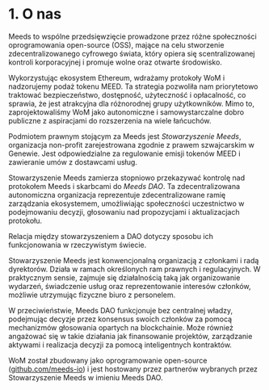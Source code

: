 
# 1. O nas

Meeds to wspólne przedsięwzięcie prowadzone przez różne społeczności oprogramowania open-source (OSS), mające na celu stworzenie zdecentralizowanego cyfrowego świata, który opiera się scentralizowanej kontroli korporacyjnej i promuje wolne oraz otwarte środowisko.

Wykorzystując ekosystem Ethereum, wdrażamy protokoły WoM i nadzorujemy podaż tokenu MEED. Ta strategia pozwoliła nam priorytetowo traktować bezpieczeństwo, dostępność, użyteczność i opłacalność, co sprawia, że jest atrakcyjna dla różnorodnej grupy użytkowników. Mimo to, zaprojektowaliśmy WoM jako autonomiczne i samowystarczalne dobro publiczne z aspiracjami do rozszerzenia na wiele łańcuchów.

Podmiotem prawnym stojącym za Meeds jest _Stowarzyszenie Meeds_, organizacja non-profit zarejestrowana zgodnie z prawem szwajcarskim w Genewie. Jest odpowiedzialne za regulowanie emisji tokenów MEED i zawieranie umów z dostawcami usług.

Stowarzyszenie Meeds zamierza stopniowo przekazywać kontrolę nad protokołem Meeds i skarbcami do _Meeds DAO_. Ta zdecentralizowana autonomiczna organizacja reprezentuje zdecentralizowane ramię zarządzania ekosystemem, umożliwiając społeczności uczestnictwo w podejmowaniu decyzji, głosowaniu nad propozycjami i aktualizacjach protokołu.

Relacja między stowarzyszeniem a DAO dotyczy sposobu ich funkcjonowania w rzeczywistym świecie.

Stowarzyszenie Meeds jest konwencjonalną organizacją z członkami i radą dyrektorów. Działa w ramach określonych ram prawnych i regulacyjnych. W praktycznym sensie, zajmuje się działalnością taką jak organizowanie wydarzeń, świadczenie usług oraz reprezentowanie interesów członków, możliwie utrzymując fizyczne biuro z personelem.

W przeciwieństwie, Meeds DAO funkcjonuje bez centralnej władzy, podejmując decyzje przez konsensus swoich członków za pomocą mechanizmów głosowania opartych na blockchainie. Może również angażować się w takie działania jak finansowanie projektów, zarządzanie aktywami i realizacja decyzji za pomocą inteligentnych kontraktów.

WoM został zbudowany jako oprogramowanie open-source ([github.com/meeds-io](https://github.com/meeds-io)) i jest hostowany przez partnerów wybranych przez Stowarzyszenie Meeds w imieniu Meeds DAO.


